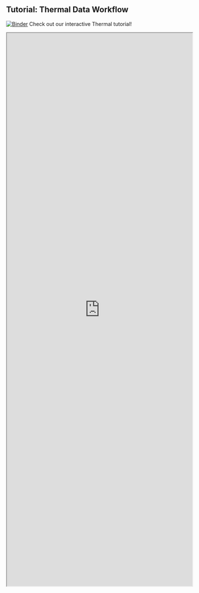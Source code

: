 ## Tutorial: Thermal Data Workflow

[![Binder](https://mybinder.org/badge_logo.svg)](https://mybinder.org/v2/gh/danforthcenter/plantcv-binder.git/master?filepath=notebooks/thermal_tutorial/thermal.ipynb) Check out our interactive Thermal tutorial! 

<iframe src="https://nbviewer.jupyter.org/github/danforthcenter/plantcv-binder/blob/master/notebooks/thermal_tutorial/thermal.ipynb" width="100%" height="1500px"></iframe>
